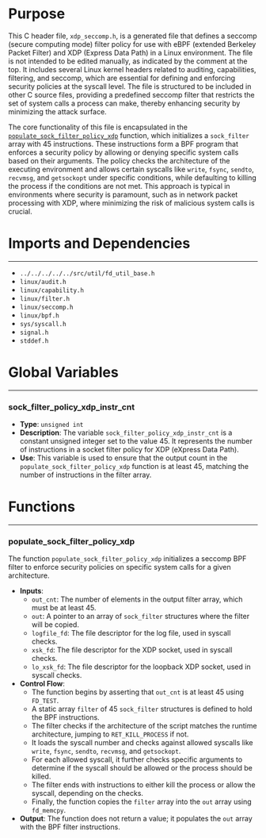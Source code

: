 # Purpose
This C header file, `xdp_seccomp.h`, is a generated file that defines a seccomp (secure computing mode) filter policy for use with eBPF (extended Berkeley Packet Filter) and XDP (Express Data Path) in a Linux environment. The file is not intended to be edited manually, as indicated by the comment at the top. It includes several Linux kernel headers related to auditing, capabilities, filtering, and seccomp, which are essential for defining and enforcing security policies at the syscall level. The file is structured to be included in other C source files, providing a predefined seccomp filter that restricts the set of system calls a process can make, thereby enhancing security by minimizing the attack surface.

The core functionality of this file is encapsulated in the [`populate_sock_filter_policy_xdp`](#populate_sock_filter_policy_xdp) function, which initializes a `sock_filter` array with 45 instructions. These instructions form a BPF program that enforces a security policy by allowing or denying specific system calls based on their arguments. The policy checks the architecture of the executing environment and allows certain syscalls like `write`, `fsync`, `sendto`, `recvmsg`, and `getsockopt` under specific conditions, while defaulting to killing the process if the conditions are not met. This approach is typical in environments where security is paramount, such as in network packet processing with XDP, where minimizing the risk of malicious system calls is crucial.
# Imports and Dependencies

---
- `../../../../../src/util/fd_util_base.h`
- `linux/audit.h`
- `linux/capability.h`
- `linux/filter.h`
- `linux/seccomp.h`
- `linux/bpf.h`
- `sys/syscall.h`
- `signal.h`
- `stddef.h`


# Global Variables

---
### sock\_filter\_policy\_xdp\_instr\_cnt
- **Type**: `unsigned int`
- **Description**: The variable `sock_filter_policy_xdp_instr_cnt` is a constant unsigned integer set to the value 45. It represents the number of instructions in a socket filter policy for XDP (eXpress Data Path).
- **Use**: This variable is used to ensure that the output count in the `populate_sock_filter_policy_xdp` function is at least 45, matching the number of instructions in the filter array.


# Functions

---
### populate\_sock\_filter\_policy\_xdp<!-- {{#callable:populate_sock_filter_policy_xdp}} -->
The function `populate_sock_filter_policy_xdp` initializes a seccomp BPF filter to enforce security policies on specific system calls for a given architecture.
- **Inputs**:
    - `out_cnt`: The number of elements in the output filter array, which must be at least 45.
    - `out`: A pointer to an array of `sock_filter` structures where the filter will be copied.
    - `logfile_fd`: The file descriptor for the log file, used in syscall checks.
    - `xsk_fd`: The file descriptor for the XDP socket, used in syscall checks.
    - `lo_xsk_fd`: The file descriptor for the loopback XDP socket, used in syscall checks.
- **Control Flow**:
    - The function begins by asserting that `out_cnt` is at least 45 using `FD_TEST`.
    - A static array `filter` of 45 `sock_filter` structures is defined to hold the BPF instructions.
    - The filter checks if the architecture of the script matches the runtime architecture, jumping to `RET_KILL_PROCESS` if not.
    - It loads the syscall number and checks against allowed syscalls like `write`, `fsync`, `sendto`, `recvmsg`, and `getsockopt`.
    - For each allowed syscall, it further checks specific arguments to determine if the syscall should be allowed or the process should be killed.
    - The filter ends with instructions to either kill the process or allow the syscall, depending on the checks.
    - Finally, the function copies the `filter` array into the `out` array using `fd_memcpy`.
- **Output**: The function does not return a value; it populates the `out` array with the BPF filter instructions.



